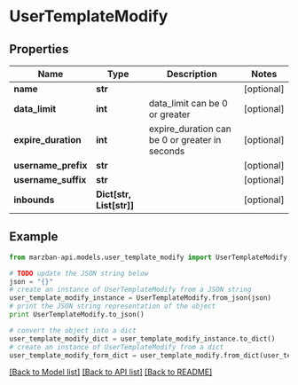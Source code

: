# UserTemplateModify


## Properties

Name | Type | Description | Notes
------------ | ------------- | ------------- | -------------
**name** | **str** |  | [optional] 
**data_limit** | **int** | data_limit can be 0 or greater | [optional] 
**expire_duration** | **int** | expire_duration can be 0 or greater in seconds | [optional] 
**username_prefix** | **str** |  | [optional] 
**username_suffix** | **str** |  | [optional] 
**inbounds** | **Dict[str, List[str]]** |  | [optional] 

## Example

```python
from marzban-api.models.user_template_modify import UserTemplateModify

# TODO update the JSON string below
json = "{}"
# create an instance of UserTemplateModify from a JSON string
user_template_modify_instance = UserTemplateModify.from_json(json)
# print the JSON string representation of the object
print UserTemplateModify.to_json()

# convert the object into a dict
user_template_modify_dict = user_template_modify_instance.to_dict()
# create an instance of UserTemplateModify from a dict
user_template_modify_form_dict = user_template_modify.from_dict(user_template_modify_dict)
```
[[Back to Model list]](../README.md#documentation-for-models) [[Back to API list]](../README.md#documentation-for-api-endpoints) [[Back to README]](../README.md)


